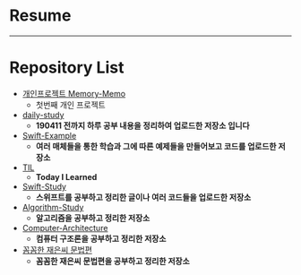 # Resume

---

# Repository List
- [개인프로젝트 Memory-Memo](https://github.com/VincentGeranium/Memory-Memo-Project)
  - 첫번째 개인 프로젝트
- [daily-study](https://github.com/VincentGeranium/daily-study)
  - **190411 전까지 하루 공부 내용을 정리하여 업로드한 저장소 입니다**
- [Swift-Example](https://github.com/VincentGeranium/Swift-Example)
  - **여러 매체들을 통한 학습과 그에 따른 예제들을 만들어보고 코드를 업로드한 저장소**
- [TIL](https://github.com/VincentGeranium/TIL)
  - **Today I Learned**
- [Swift-Study](https://github.com/VincentGeranium/Swift-Study)
  - **스위프트를 공부하고 정리한 글이나 여러 코드들을 업로드한 저장소**
- [Algorithm-Study](https://github.com/VincentGeranium/Algorithm-Study)
  - **알고리즘을 공부하고 정리한 저장소**
- [Computer-Architecture](https://github.com/VincentGeranium/Computer-Architecture)
  - **컴퓨터 구조론을 공부하고 정리한 저장소**
- [꼼꼼한 재은씨 문법편](https://github.com/VincentGeranium/daily-study/tree/master/Swift_study)
  - **꼼꼼한 재은씨 문법편을 공부하고 정리한 저장소**
